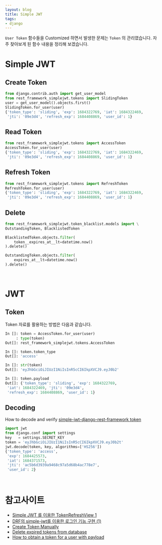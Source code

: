 ```yaml
---
layout: blog
title: Simple JWT  
tags:
- django
---
```


`User Token` 함수들을 Customized 하면서 발생한 문제는 `Token` 의 관리였습니다. 자주 찾아보게 된 함수 내용을 정리해 보겠습니다.

# Simple JWT
## Create Token
```python
from django.contrib.auth import get_user_model
from rest_framework_simplejwt.tokens import SlidingToken
user = get_user_model().objects.first()
SlidingToken.for_user(user)
{'token_type': 'sliding', 'exp': 1684322769, 'iat': 1684322469,
 'jti': '09e3d4', 'refresh_exp': 1684408869, 'user_id': 1}
```

## Read Token
```python
from rest_framework_simplejwt.tokens import AccessToken
AccessToken.for_user(user)
{'token_type': 'sliding', 'exp': 1684322769, 'iat': 1684322469,
 'jti': '09e3d4', 'refresh_exp': 1684408869, 'user_id': 1}
```

## Refresh Token
```python
from rest_framework_simplejwt.tokens import RefreshToken
RefreshToken.for_user(user)
{'token_type': 'sliding', 'exp': 1684322769, 'iat': 1684322469,
 'jti': '09e3d4', 'refresh_exp': 1684408869, 'user_id': 1}
```

## Delete
```python
from rest_framework_simplejwt.token_blacklist.models import \
OutstandingToken, BlacklistedToken

BlacklistedToken.objects.filter(
    token__expires_at__lt=datetime.now()
).delete()

OutstandingToken.objects.filter(
    expires_at__lt=datetime.now()
).delete()
```

<br/>

# JWT
## Token
Token 자료를 활용하는 방법은 다음과 같습니다.
```python
In []: token = AccessToken.for_user(user)
     : type(token)
Out[]: rest_framework_simplejwt.tokens.AccessToken

In []: token.token_type
Out[]: 'access'

In []: str(token)
Out[]: 'eyJhbGciOiJIUzI1NiIsInR5cCI6IkpXVCJ9.eyJ0b2'

In []: token.payload
Out[]: {'token_type': 'sliding', 'exp': 1684322769,
 'iat': 1684322469, 'jti': '09e3d4', 
 'refresh_exp': 1684408869, 'user_id': 1}
```

## Decoding
How to decode and verify [simple-jwt-django-rest-framework token](https://stackoverflow.com/questions/62877088/how-to-decode-and-verify-simple-jwt-django-rest-framework-token)
```python
import jwt
from django.conf import settings
key   = settings.SECRET_KEY
token = 'eyJhbGciOiJIUzI1NiIsInR5cCI6IkpXVCJ9.eyJ0b2t'
jwt.decode(token, key, algorithms=['HS256'])
{'token_type': 'access',
 'exp': 1684425573,
 'iat': 1684371573,
 'jti': 'ac5b6d3939a9468c97a5d68b4ac778e7',
 'user_id': 2}
```

<br/>

# 참고사이트
- [Simple JWT 를 이용한 TokenRefreshView 1](https://earthlyz9-dev.oopy.io/django/drf/simple-jwt/token-refresh-1)
- [DRF의 simple-jwt를 이용한 로그인 기능 구현 (1)](https://smin1620.tistory.com/43)
- [Create Token Manually](https://django-rest-framework-simplejwt.readthedocs.io/en/latest/creating_tokens_manually.html?highlight=Token#creating-tokens-manually)
- [Delete expired tokens from database](https://stackoverflow.com/questions/73153174/delete-expired-tokens-from-database-django-jwt)
- [How to obtain a token for a user with payload](https://stackoverflow.com/questions/71920941/how-to-obtain-a-token-for-a-user-with-payload-using-django-simple-jwt)
